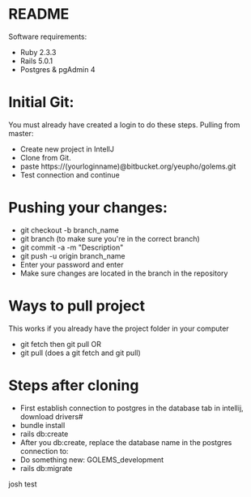 # README
Software requirements: 
- Ruby 2.3.3
- Rails 5.0.1
- Postgres & pgAdmin 4

# Initial Git:
You must already have created a login to do these steps.
Pulling from master:
- Create new project in IntellJ
- Clone from Git.
- paste https://(yourloginname)@bitbucket.org/yeupho/golems.git
- Test connection and continue 

# Pushing your changes:
- git checkout -b branch_name
- git branch (to make sure you're in the correct branch)
- git commit -a -m "Description"
- git push -u origin branch_name
- Enter your password and enter
- Make sure changes are located in the branch in the repository

# Ways to pull project 
This works if you already have the project folder in your computer
- git fetch then git pull
OR
- git pull (does a git fetch and git pull) 

# Steps after cloning
- First establish connection to postgres in the database tab in intellij, download drivers#
- bundle install
- rails db:create
- After you db:create, replace the database name in the postgres connection to:
- Do something new: GOLEMS_development
- rails db:migrate

josh test

